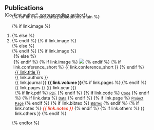 <h2 id="publications" style="margin: 2px 0px 0px;">Publications</h2>

<p style="margin: 2px 0px -25px;">(Co-first author*, corresponding author†)</p>

<div class="publications">
<ol class="bibliography">

{% for link in site.data.publications.main %}

{% if link.image %}
<li>
{% else %}
<li>
{% endif %}
{% if link.image %}
<div class="pub-row">
{% else %}
<div class="pub-row">
{% endif %}
  {% if link.image %} 
  <div class="col-sm-3 abbr" style="position: relative;padding-right: 15px;padding-left: 5px;">
  {% else %}
  <div class="col-sm-3 abbr" style="position: relative;padding-right: 0px;padding-left: 0px;">
  {% endif %}
    {% if link.image %} 
    <img src="{{ link.image }}" class="teaser img-fluid z-depth-1" style="width=100;height=40%">
    {% endif %}
    {% if link.conference_short %} 
    <abbr class="badge">{{ link.conference_short }}</abbr>
    {% endif %}
  </div>
  <div class="col-sm-9" style="position: relative;padding-right: 15px;padding-left: 5px;">
      <div class="title"><a href="{{ link.url }}">{{ link.title }}</a></div>
      <div class="author">{{ link.authors }}</div>
      <div class="periodical">{{ link.journal }} <strong>{{ link.volume }}</strong>{% if link.pages %},{% endif %} {{ link.pages }}  ({{ link.year }})
      </div>
    <div class="links">
      {% if link.pdf %} 
      <a href="{{ link.pdf }}" class="btn btn-sm z-depth-0" role="button" target="_blank" style="font-size:12px;">PDF</a>
      {% endif %}
      {% if link.code %} 
      <a href="{{ link.code }}" class="btn btn-sm z-depth-0" role="button" target="_blank" style="font-size:12px;">Code</a>
      {% endif %}
	  {% if link.data %} 
      <a href="{{ link.data }}" class="btn btn-sm z-depth-0" role="button" target="_blank" style="font-size:12px;">Data</a>
      {% endif %}
      {% if link.page %} 
      <a href="{{ link.page }}" class="btn btn-sm z-depth-0" role="button" target="_blank" style="font-size:12px;">Project Page</a>
      {% endif %}
      {% if link.bibtex %} 
      <a href="{{ link.bibtex }}" class="btn btn-sm z-depth-0" role="button" target="_blank" style="font-size:12px;">BibTex</a>
      {% endif %}
      {% if link.notes %} 
      <strong> <i style="color:#e74d3c">{{ link.notes }}</i></strong>
      {% endif %}
      {% if link.others %} 
      {{ link.others }}
      {% endif %}
    </div>
  </div>
</div>
</li>

{% endfor %}

</ol>
</div>

